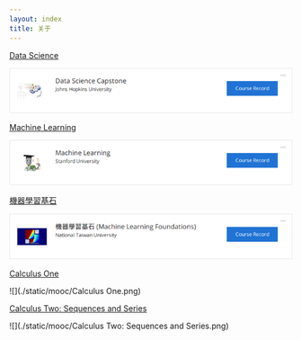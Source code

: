 ```yaml
---
layout: index
title: 关于
---
```


[Data Science](https://www.coursera.org/specialization/jhudatascience/1)

<a href="https://www.coursera.org/account/accomplishments/specialization/MNS8P9EVVK57"><img src="./static/mooc/Data Science.png"/></a>

[Machine Learning](https://www.coursera.org/learn/machine-learning)

<a href="https://www.coursera.org/account/accomplishments/records/4R32KK6SJHEP"><img src="./static/mooc/Machine Learning.png"/></a>

[機器學習基石](https://www.coursera.org/course/ntumlone)

<a href="https://www.coursera.org/account/accomplishments/records/LvqsSfcHnzLYDDgf"><img src="./static/mooc/Machine Learning Foundations.png"/></a>

[Calculus One](https://www.coursera.org/learn/calculus1)

![](./static/mooc/Calculus One.png)

[Calculus Two: Sequences and Series](https://www.coursera.org/learn/advanced-calculus)

![](./static/mooc/Calculus Two: Sequences and Series.png)
